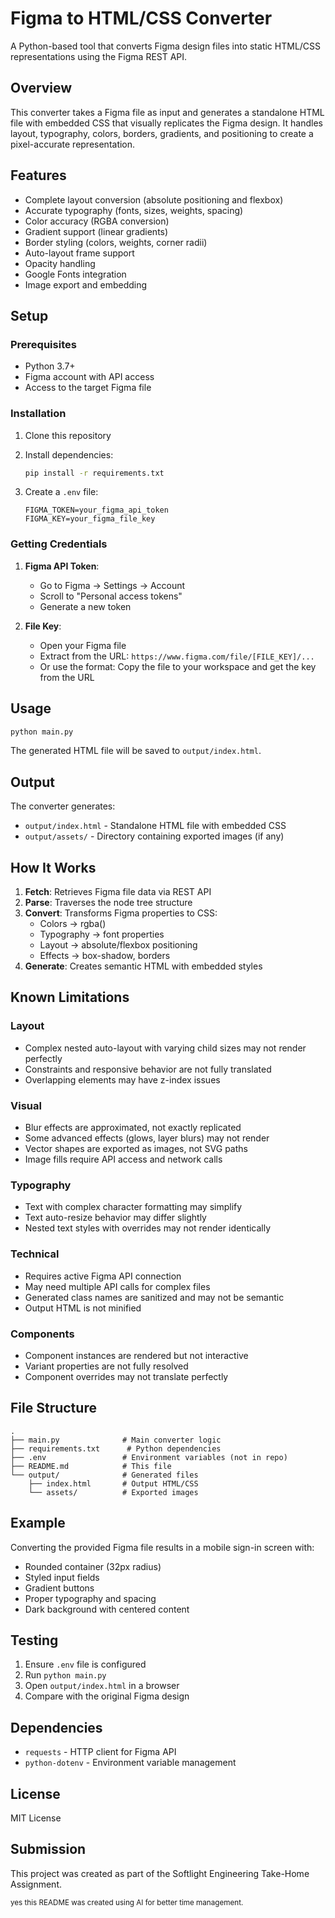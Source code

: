 # Figma to HTML/CSS Converter

A Python-based tool that converts Figma design files into static HTML/CSS representations using the Figma REST API.

## Overview

This converter takes a Figma file as input and generates a standalone HTML file with embedded CSS that visually replicates the Figma design. It handles layout, typography, colors, borders, gradients, and positioning to create a pixel-accurate representation.

## Features

- Complete layout conversion (absolute positioning and flexbox)
- Accurate typography (fonts, sizes, weights, spacing)
- Color accuracy (RGBA conversion)
- Gradient support (linear gradients)
- Border styling (colors, weights, corner radii)
- Auto-layout frame support
- Opacity handling
- Google Fonts integration
- Image export and embedding

## Setup

### Prerequisites

- Python 3.7+
- Figma account with API access
- Access to the target Figma file

### Installation

1. Clone this repository
2. Install dependencies:
   ```bash
   pip install -r requirements.txt
   ```

3. Create a `.env` file:
   ```env
   FIGMA_TOKEN=your_figma_api_token
   FIGMA_KEY=your_figma_file_key
   ```

### Getting Credentials

1. **Figma API Token**: 
   - Go to Figma → Settings → Account
   - Scroll to "Personal access tokens"
   - Generate a new token

2. **File Key**:
   - Open your Figma file
   - Extract from the URL: `https://www.figma.com/file/[FILE_KEY]/...`
   - Or use the format: Copy the file to your workspace and get the key from the URL

## Usage

```bash
python main.py
```

The generated HTML file will be saved to `output/index.html`.

## Output

The converter generates:
- `output/index.html` - Standalone HTML file with embedded CSS
- `output/assets/` - Directory containing exported images (if any)

## How It Works

1. **Fetch**: Retrieves Figma file data via REST API
2. **Parse**: Traverses the node tree structure
3. **Convert**: Transforms Figma properties to CSS:
   - Colors → rgba()
   - Typography → font properties
   - Layout → absolute/flexbox positioning
   - Effects → box-shadow, borders
4. **Generate**: Creates semantic HTML with embedded styles

## Known Limitations

### Layout
- Complex nested auto-layout with varying child sizes may not render perfectly
- Constraints and responsive behavior are not fully translated
- Overlapping elements may have z-index issues

### Visual
- Blur effects are approximated, not exactly replicated
- Some advanced effects (glows, layer blurs) may not render
- Vector shapes are exported as images, not SVG paths
- Image fills require API access and network calls

### Typography
- Text with complex character formatting may simplify
- Text auto-resize behavior may differ slightly
- Nested text styles with overrides may not render identically

### Technical
- Requires active Figma API connection
- May need multiple API calls for complex files
- Generated class names are sanitized and may not be semantic
- Output HTML is not minified

### Components
- Component instances are rendered but not interactive
- Variant properties are not fully resolved
- Component overrides may not translate perfectly

## File Structure

```
.
├── main.py              # Main converter logic
├── requirements.txt      # Python dependencies
├── .env                 # Environment variables (not in repo)
├── README.md            # This file
└── output/              # Generated files
    ├── index.html       # Output HTML/CSS
    └── assets/          # Exported images
```

## Example

Converting the provided Figma file results in a mobile sign-in screen with:
- Rounded container (32px radius)
- Styled input fields
- Gradient buttons
- Proper typography and spacing
- Dark background with centered content

## Testing

1. Ensure `.env` file is configured
2. Run `python main.py`
3. Open `output/index.html` in a browser
4. Compare with the original Figma design

## Dependencies

- `requests` - HTTP client for Figma API
- `python-dotenv` - Environment variable management

## License

MIT License

## Submission

This project was created as part of the Softlight Engineering Take-Home Assignment.

<small>yes this README was created using AI for better time management.</small>

